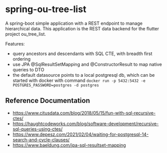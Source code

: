 # spring-ou-tree-list

A spring-boot simple application with a REST endpoint to manage hierarchical data.
This application is the REST data backend for the flutter project ou_tree_list.

Features:
- query ancestors and descendants with SQL CTE, with breadth first ordering
- use JPA @SqlResultSetMapping and @ConstructorResult to map native queries to DTO
- the default datasource points to a local postgresql db, which can be started with docker with command `docker run -p 5432:5432 -e POSTGRES_PASSWORD=postgres -d postgres`

## Reference Documentation

- https://www.citusdata.com/blog/2018/05/15/fun-with-sql-recursive-ctes/
- https://haughtcodeworks.com/blog/software-development/recursive-sql-queries-using-ctes/
- https://www.depesz.com/2021/02/04/waiting-for-postgresql-14-search-and-cycle-clauses/
- https://www.baeldung.com/jpa-sql-resultset-mapping